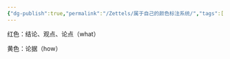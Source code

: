 ```yaml
---
{"dg-publish":true,"permalink":"/Zettels/属于自己的颜色标注系统/","tags":["工具效率"]}
---
```



红色：结论、观点、论点（what）

黄色：论据（how）

